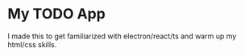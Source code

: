 # My TODO App
I made this to get familiarized with electron/react/ts and warm up my html/css skills.